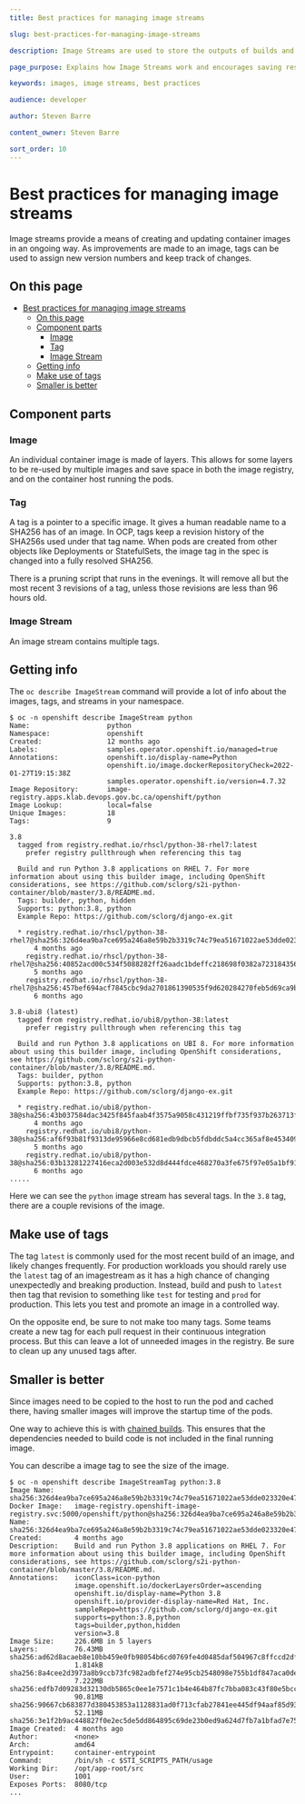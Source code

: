 ```yaml
---
title: Best practices for managing image streams

slug: best-practices-for-managing-image-streams

description: Image Streams are used to store the outputs of builds and if not managed properly can clutter up the cluster.

page_purpose: Explains how Image Streams work and encourages saving resources while using them.

keywords: images, image streams, best practices

audience: developer

author: Steven Barre

content_owner: Steven Barre

sort_order: 10
---
```


# Best practices for managing image streams

Image streams provide a means of creating and updating container images in an ongoing way. As improvements are made to an image, tags can be used to assign new version numbers and keep track of changes.

## On this page
- [Best practices for managing image streams](#best-practices-for-managing-image-streams)
  - [On this page](#on-this-page)
  - [Component parts](#component-parts)
    - [Image](#image)
    - [Tag](#tag)
    - [Image Stream](#image-stream)
  - [Getting info](#getting-info)
  - [Make use of tags](#make-use-of-tags)
  - [Smaller is better](#smaller-is-better)

## Component parts

### Image

An individual container image is made of layers. This allows for some layers to be re-used by multiple images and save space in both the image registry, and on the container host running the pods.

### Tag

A tag is a pointer to a specific image. It gives a human readable name to a SHA256 has of an image. In OCP, tags keep a revision history of the SHA256s used under that tag name. When pods are created from other objects like Deployments or StatefulSets, the image tag in the spec is changed into a fully resolved SHA256.

There is a pruning script that runs in the evenings. It will remove all but the most recent 3 revisions of a tag, unless those revisions are less than 96 hours old.

### Image Stream

An image stream contains multiple tags.

## Getting info

The `oc describe ImageStream` command will provide a lot of info about the images, tags, and streams in your namespace.

```console
$ oc -n openshift describe ImageStream python
Name:                   python
Namespace:              openshift
Created:                12 months ago
Labels:                 samples.operator.openshift.io/managed=true
Annotations:            openshift.io/display-name=Python
                        openshift.io/image.dockerRepositoryCheck=2022-01-27T19:15:38Z
                        samples.operator.openshift.io/version=4.7.32
Image Repository:       image-registry.apps.klab.devops.gov.bc.ca/openshift/python
Image Lookup:           local=false
Unique Images:          18
Tags:                   9

3.8
  tagged from registry.redhat.io/rhscl/python-38-rhel7:latest
    prefer registry pullthrough when referencing this tag

  Build and run Python 3.8 applications on RHEL 7. For more information about using this builder image, including OpenShift considerations, see https://github.com/sclorg/s2i-python-container/blob/master/3.8/README.md.
  Tags: builder, python, hidden
  Supports: python:3.8, python
  Example Repo: https://github.com/sclorg/django-ex.git

  * registry.redhat.io/rhscl/python-38-rhel7@sha256:326d4ea9ba7ce695a246a8e59b2b3319c74c79ea51671022ae53dde023320e47
      4 months ago
    registry.redhat.io/rhscl/python-38-rhel7@sha256:40852acd00c534f5088282ff26aadc1bdeffc218698f0382a723184356ae6892
      5 months ago
    registry.redhat.io/rhscl/python-38-rhel7@sha256:457bef694acf7845cbc9da2701861390535f9d620284270feb5d69ca9b76c57a
      6 months ago

3.8-ubi8 (latest)
  tagged from registry.redhat.io/ubi8/python-38:latest
    prefer registry pullthrough when referencing this tag

  Build and run Python 3.8 applications on UBI 8. For more information about using this builder image, including OpenShift considerations, see https://github.com/sclorg/s2i-python-container/blob/master/3.8/README.md.
  Tags: builder, python
  Supports: python:3.8, python
  Example Repo: https://github.com/sclorg/django-ex.git

  * registry.redhat.io/ubi8/python-38@sha256:43b037584dac3425f845faab4f3575a9058c431219ffbf735f937b263713f2d9
      4 months ago
    registry.redhat.io/ubi8/python-38@sha256:af6f93b81f9313de95966e8cd681edb9dbcb5fdbddc5a4cc365af8e4534096ef
      5 months ago
    registry.redhat.io/ubi8/python-38@sha256:03b13281227416eca2d003e532d8d444fdce468270a3fe675f97e05a1bf917b8
      6 months ago
.....
```

Here we can see the `python` image stream has several tags. In the `3.8` tag, there are a couple revisions of the image.

## Make use of tags

The tag `latest` is commonly used for the most recent build of an image, and likely changes frequently. For production workloads you should rarely use the `latest` tag of an imagestream as it has a high chance of changing unexpectedly and breaking production. Instead, build and push to `latest` then tag that revision to something like `test` for testing and `prod` for production. This lets you test and promote an image in a controlled way.

On the opposite end, be sure to not make too many tags. Some teams create a new tag for each pull request in their continuous integration process. But this can leave a lot of unneeded images in the registry. Be sure to clean up any unused tags after.

## Smaller is better

Since images need to be copied to the host to run the pod and cached there, having smaller images will improve the startup time of the pods.

One way to achieve this is with [chained builds](https://docs.openshift.com/container-platform/4.8/cicd/builds/advanced-build-operations.html#builds-chaining-builds_advanced-build-operations). This ensures that the dependencies needed to build code is not included in the final running image.

You can describe a image tag to see the size of the image.

```console
$ oc -n openshift describe ImageStreamTag python:3.8
Image Name:     sha256:326d4ea9ba7ce695a246a8e59b2b3319c74c79ea51671022ae53dde023320e47
Docker Image:   image-registry.openshift-image-registry.svc:5000/openshift/python@sha256:326d4ea9ba7ce695a246a8e59b2b3319c74c79ea51671022ae53dde023320e47
Name:           sha256:326d4ea9ba7ce695a246a8e59b2b3319c74c79ea51671022ae53dde023320e47
Created:        4 months ago
Description:    Build and run Python 3.8 applications on RHEL 7. For more information about using this builder image, including OpenShift considerations, see https://github.com/sclorg/s2i-python-container/blob/master/3.8/README.md.
Annotations:    iconClass=icon-python
                image.openshift.io/dockerLayersOrder=ascending
                openshift.io/display-name=Python 3.8
                openshift.io/provider-display-name=Red Hat, Inc.
                sampleRepo=https://github.com/sclorg/django-ex.git
                supports=python:3.8,python
                tags=builder,python,hidden
                version=3.8
Image Size:     226.6MB in 5 layers
Layers:         76.43MB sha256:ad62d8acaeb8e10bb459e0fb98054b6cd0769fe4d0485daf504967c8ffccd2df
                1.814kB sha256:8a4cee2d3973a8b9ccb73fc982adbfef274e95cb2548098e755b1df847aca0de
                7.222MB sha256:edfb7d09283d32130db5865c0ee1e7571c1b4e464b87fc7bba083c43f80e5bcc
                90.81MB sha256:90667cb683877d380453853a1128831ad0f713cfab27841ee445df94aaf85d93
                52.11MB sha256:3e1f2b9ac448827f0e2ec5de5dd864895c69de23b0ed9a624d7fb7a1bfad7e75
Image Created:  4 months ago
Author:         <none>
Arch:           amd64
Entrypoint:     container-entrypoint
Command:        /bin/sh -c $STI_SCRIPTS_PATH/usage
Working Dir:    /opt/app-root/src
User:           1001
Exposes Ports:  8080/tcp
...
```
